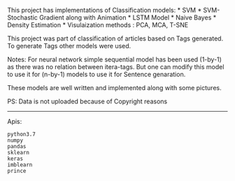 This project has implementations of Classification models:
	* SVM
	* SVM-Stochastic Gradient along with Animation
	* LSTM Model
	* Naive Bayes
	* Density Estimation
	* Visulaization methods : PCA, MCA, T-SNE


This project was part of classification of articles based on Tags generated. To generate Tags other models were used. 

Notes: For neural network simple sequential model has been used (1-by-1) as there was no relation between itera-tags. But one can modify this model to use it for (n-by-1)
		models to use it for Sentence genaration.

These models are well written and implemented along with some pictures.

PS: Data is not uploaded because of Copyright reasons

****************************************************************************************************
Apis:

    python3.7
    numpy
    pandas
    sklearn
    keras
    imblearn
    prince
